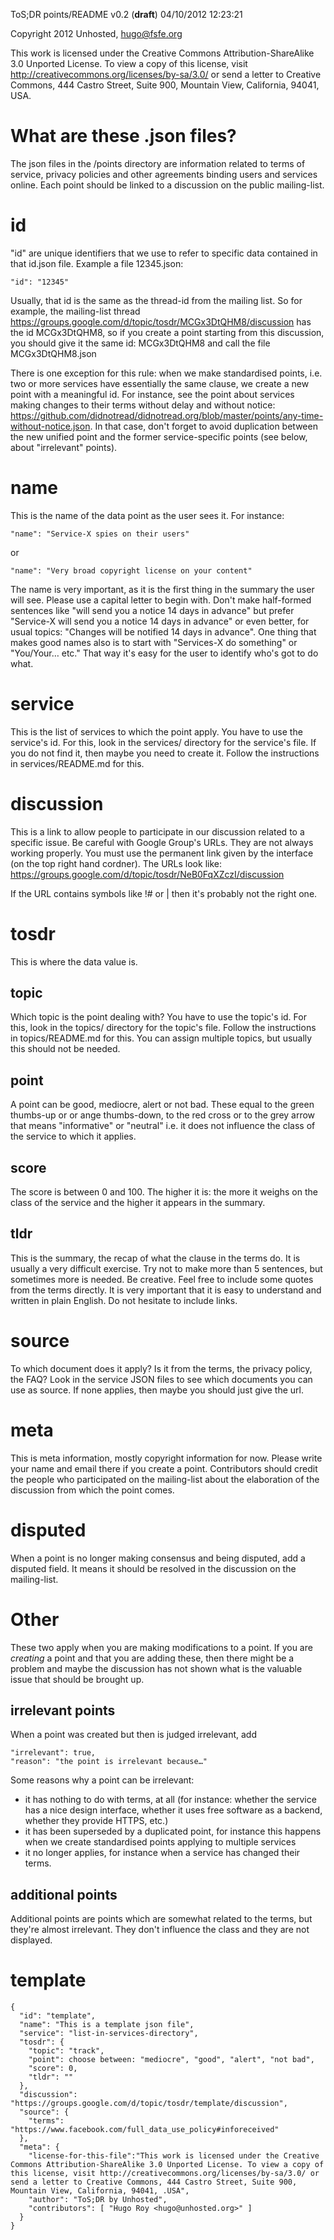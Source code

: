ToS;DR points/README v0.2 (**draft**) 04/10/2012 12:23:21 

Copyright 2012 Unhosted, hugo@fsfe.org

This work is licensed under the Creative Commons Attribution-ShareAlike 3.0 Unported License. To view a copy of this license, visit http://creativecommons.org/licenses/by-sa/3.0/ or send a letter to Creative Commons, 444 Castro Street, Suite 900, Mountain View, California, 94041, USA.

# What are these .json files?

The json files in the /points directory are information related to terms of service, privacy policies and other agreements binding users and services online. Each point should be linked to a discussion on the public mailing-list.
 
# id

"id" are unique identifiers that we use to refer to specific data contained in that id.json file. Example a file 12345.json:

	"id": "12345"

Usually, that id is the same as the thread-id from the mailing list. So for example, the mailing-list thread https://groups.google.com/d/topic/tosdr/MCGx3DtQHM8/discussion has the id MCGx3DtQHM8, so if you create a point starting from this discussion, you should give it the same id: MCGx3DtQHM8 and call the file MCGx3DtQHM8.json

There is one exception for this rule: when we make standardised points, i.e. two or more services have essentially the same clause, we create a new point with a meaningful id. For instance, see the point about services making changes to their terms without delay and without notice: https://github.com/didnotread/didnotread.org/blob/master/points/any-time-without-notice.json. In that case, don't forget to avoid duplication between the new unified point and the former service-specific points (see below, about "irrelevant" points).

# name 

This is the name of the data point as the user sees it. For instance:

	"name": "Service-X spies on their users"
or

	"name": "Very broad copyright license on your content"
	
The name is very important, as it is the first thing in the summary the user will see. Please use a capital letter to begin with. Don't make half-formed sentences like "will send you a notice 14 days in advance" but prefer "Service-X will send you a notice 14 days in advance" or even better, for usual topics: "Changes will be notified 14 days in advance". One thing that makes good names also is to start with "Services-X do something" or "You/Your… etc." That way it's easy for the user to identify who's got to do what.

# service

This is the list of services to which the point apply. You have to use the service's id. For this, look in the services/ directory for the service's file. If you do not find it, then maybe you need to create it. Follow the instructions in services/README.md for this.
	
# discussion

This is a link to allow people to participate in our discussion related to a specific issue. Be careful with Google Group's URLs. They are not always working properly. You must use the permanent link given by the interface (on the top right hand cordner). The URLs look like: https://groups.google.com/d/topic/tosdr/NeB0FqXZczI/discussion
	
If the URL contains symbols like !# or | then it's probably not the right one.

# tosdr

This is where the data value is.

## topic

Which topic is the point dealing with? You have to use the topic's id. For this, look in the topics/ directory for the topic's file. Follow the instructions in topics/README.md for this. You can assign multiple topics, but usually this should not be needed.

## point

A point can be good, mediocre, alert or not bad. These equal to the green thumbs-up or or ange thumbs-down, to the red cross or to the grey arrow that means "informative" or "neutral" i.e. it does not influence the class of the service to which it applies.

## score

The score is between 0 and 100. The higher it is: the more it weighs on the class of the service and the higher it appears in the summary.

## tldr

This is the summary, the recap of what the clause in the terms do. It is usually a very difficult exercise. Try not to make more than 5 sentences, but sometimes more is needed. Be creative. Feel free to include some quotes from the terms directly. It is very important that it is easy to understand and written in plain English. Do not hesitate to include links.

# source

To which document does it apply? Is it from the terms, the privacy policy, the FAQ? Look in the service JSON files to see which documents you can use as source. If none applies, then maybe you should just give the url.

# meta

This is meta information, mostly copyright information for now. Please write your name and email there if you create a point. Contributors should credit the people who participated on the mailing-list about the elaboration of the discussion from which the point comes.

# disputed

When a point is no longer making consensus and being disputed, add a disputed field. It means it should be resolved in the discussion on the mailing-list.

# Other

These two apply when you are making modifications to a point. If you are *creating* a point and that you are adding these, then there might be a problem and maybe the discussion has not shown what is the valuable issue that should be brought up.

## irrelevant points

When a point was created but then is judged irrelevant, add 

	"irrelevant": true,
	"reason": "the point is irrelevant because…"
	
Some reasons why a point can be irrelevant:

 * it has nothing to do with terms, at all (for instance: whether the service has a nice design interface, whether it uses free software as a backend, whether they provide HTTPS, etc.)
 * it has been superseded by a duplicated point, for instance this happens when we create standardised points applying to multiple services
 * it no longer applies, for instance when a service has changed their terms.
 
## additional points

Additional points are points which are somewhat related to the terms, but they're almost irrelevant. They don't influence the class and they are not displayed.

# template

	{
	  "id": "template",
	  "name": "This is a template json file",
	  "service": "list-in-services-directory",
	  "tosdr": {
	  	"topic": "track",
	  	"point": choose between: "mediocre", "good", "alert", "not bad",
	  	"score": 0, 
	  	"tldr": ""
	  },
	  "discussion": "https://groups.google.com/d/topic/tosdr/template/discussion",
	  "source": {
	  	"terms": "https://www.facebook.com/full_data_use_policy#inforeceived"
	  },
	  "meta": {
	  	"license-for-this-file":"This work is licensed under the Creative Commons Attribution-ShareAlike 3.0 Unported License. To view a copy of this license, visit http://creativecommons.org/licenses/by-sa/3.0/ or send a letter to Creative Commons, 444 Castro Street, Suite 900, Mountain View, California, 94041, .USA",
	  	"author": "ToS;DR by Unhosted",
	  	"contributors": [ "Hugo Roy <hugo@unhosted.org>" ]
	  }
	}

